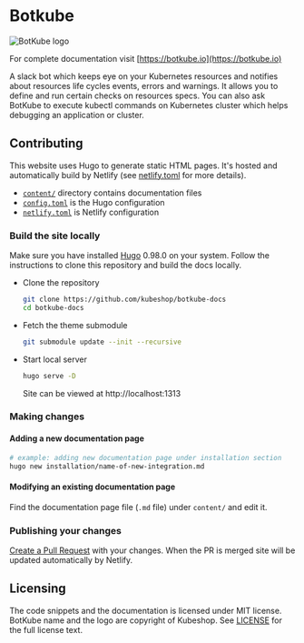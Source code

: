 # Botkube

![BotKube logo](/static/images/botkube-title.jpg)

For complete documentation visit [https://botkube.io](https://botkube.io)

A slack bot which keeps eye on your Kubernetes resources and notifies
about resources life cycles events, errors and warnings. It allows you
to define and run certain checks on resources specs.  You can also ask
BotKube to execute kubectl commands on Kubernetes cluster which helps
debugging an application or cluster.

## Contributing
This website uses Hugo to generate static HTML pages. It's hosted and
automatically build by Netlify (see [netlify.toml](./netlify.toml "View file") for
more details).

- [`content/`](./content/ "View the directory") directory contains
  documentation files
- [`config.toml`](./config.toml "View file") is the Hugo configuration
- [`netlify.toml`](./netlify.toml "View file") is Netlify
  configuration

### Build the site locally
Make sure you have installed
[Hugo](https://gohugo.io) 0.98.0 on your
system. Follow the instructions to clone this repository and build the
docs locally.

  * Clone the repository
	```sh
	git clone https://github.com/kubeshop/botkube-docs
	cd botkube-docs
	```
  * Fetch the theme submodule
	```sh
	git submodule update --init --recursive
	```
  * Start local server
	```sh
	hugo serve -D
	```
	Site can be viewed at http://localhost:1313

### Making changes
#### Adding a new documentation page
```sh
# example: adding new documentation page under installation section
hugo new installation/name-of-new-integration.md
```
#### Modifying an existing documentation page
Find the documentation page file (`.md` file) under `content/` and
edit it.

### Publishing your changes
[Create a Pull
Request](https://help.github.com/en/articles/creating-a-pull-request)
with your changes. When the PR is merged site will be updated
automatically by Netlify.

## Licensing
The code snippets and the documentation is licensed under MIT
license. BotKube name and the logo are copyright of Kubeshop.
See [LICENSE](./LICENSE) for the full license text.
